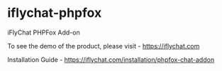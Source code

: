 iflychat-phpfox
===============

iFlyChat PHPFox Add-on

To see the demo of the product, please visit - https://iflychat.com

Installation Guide - https://iflychat.com/installation/phpfox-chat-addon
